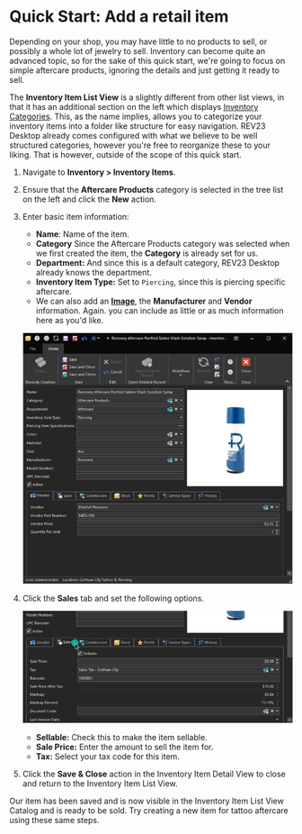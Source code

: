 # Quick Start: Add a retail item

Depending on your shop, you may have little to no products to sell, or possibly a whole lot of jewelry to sell. Inventory can become quite an advanced topic, so for the sake of this quick start, we're going to focus on simple aftercare products, ignoring the details and just getting it ready to sell.

The **Inventory Item List View** is a slightly different from other list views, in that it has an additional section on the left which displays [Inventory Categories](../configuration/inventory-categories). This, as the name implies, allows you to categorize your inventory items into a folder like structure for easy navigation. REV23 Desktop already comes configured with what we believe to be well structured categories, however you're free to reorganize these to your liking. That is however, outside of the scope of this quick start.

1. Navigate to **Inventory > Inventory Items**. 
2. Ensure that the **Aftercare Products** category is selected in the tree list on the left and click the **New** action.
3. Enter basic item information:
    - **Name**: Name of the item. 
    - **Category** Since the Aftercare Products category was selected when we first created the item, the **Category** is already set for us. 
    - **Department:** And since this is a default category, REV23 Desktop already knows the department. 
    - **Inventory Item Type:** Set to `Piercing`, since this is piercing specific aftercare. 
    - We can also add an [**Image**](../ui/editors.md#image-editors), the **Manufacturer** and **Vendor** information. Again. you can include as little or as much information here as you'd like.

    ![REV23 Desktop](img/inventory_item_detail_view.png)

4. Click the **Sales** tab and set the following options.

    ![REV23 Desktop](img/inventory_item_detail_view_sales_tab.png)

    - **Sellable:** Check this to make the item sellable.
    - **Sale Price:** Enter the amount to sell the item for.
    - **Tax:** Select your tax code for this item.

5. Click the **Save & Close** action in the Inventory Item Detail View to close and return to the Inventory Item List View.

Our item has been saved and is now visible in the Inventory Item List View Catalog and is ready to be sold. Try creating a new item for tattoo aftercare using these same steps.